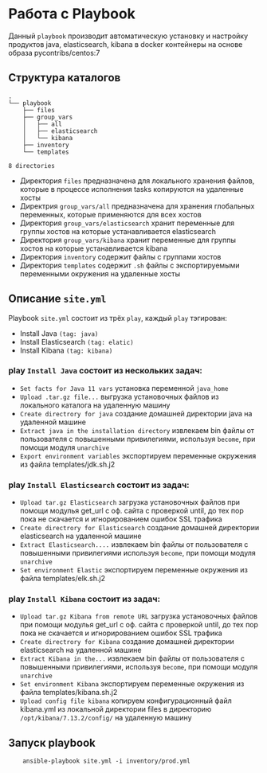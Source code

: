 # Работа с Playbook

Данный `playbook` производит автоматическую установку и настройку продуктов java, elasticsearch, kibana в docker контейнеры на основе образа pycontribs/centos:7

## Структура каталогов

```
.
└── playbook
    ├── files
    ├── group_vars
    │   ├── all
    │   ├── elasticsearch
    │   └── kibana
    ├── inventory
    └── templates

8 directories
```
* Директория `files` предназначена для локального хранения файлов, которые в процессе исполнения tasks копируются на удаленные хосты
* Директрия `group_vars/all` предназначена для хранения глобальных переменных, которые применяются для всех хостов
* Директория `group_vars/elasticsearch` хранит переменные для группы хостов на которые устанавливается elasticsearch
* Директория `group_vars/kibana` хранит переменные для группы хостов на которые устанавливается kibana
* Директория `inventory` содержит файлы с группами хостов
* Директория `templates` содержит `.sh` файлы с экспортируемыми переменными окружения на удаленные хосты

## Описание `site.yml`

Playbook `site.yml` состоит из трёх `play`, каждый `play` тэгирован:

* Install Java              `(tag: java)`
* Install Elasticsearch     `(tag: elatic)`
* Install Kibana            `(tag: kibana)`

### play `Install Java` состоит из нескольких задач:

* `Set facts for Java 11 vars` установка переменной `java_home`
* `Upload .tar.gz file...` выгрузка установочных файлов из локального каталога на удаленную машину
* `Create directrory for java` создание домашней директории java на удаленной машине
* `Extract java in the installation directory` извлекаем bin файлы от пользователя с повышенными привилегиями, используя `become`, при помощи модуля `unarchive`
* `Export environment variables` экспортируем переменные окружения из файла templates/jdk.sh.j2

### play `Install Elasticsearch` состоит из задач:

* `Upload tar.gz Elasticsearch` загрузка установочных файлов при помощи модулья get_url с оф. сайта с проверкой until, до тех пор пока не скачается и игнорированием ошибок SSL трафика
* `Create directrory for Elasticsearch` создание домашней директории elasticsearch на удаленной машине
* `Extract Elasticsearch....` извлекаем bin файлы от пользователя с повышенными привилегиями используя `become`, при помощи модуля `unarchive`
* `Set environment Elastic` экспортируем переменные окружения из файла templates/elk.sh.j2

### play `Install Kibana` состоит из задач:

* `Upload tar.gz Kibana from remote URL` загрузка установочных файлов при помощи модулья get_url с оф. сайта с проверкой until, до тех пор пока не скачается и игнорированием ошибок SSL трафика
* `Create directrory for Kibana` создание домашней директории elasticsearch на удаленной машине
* `Extract Kibana in the...` извлекаем bin файлы от пользователя с повышенными привилегиями, используя `become`, при помощи модуля `unarchive`
* `Set environment Kibana` экспортируем переменные окружения из файла templates/kibana.sh.j2
* `Upload config file kibana` копируем конфигурационный файл kibana.yml из локальной директории files в директорию `/opt/kibana/7.13.2/config/` на удаленную машину

## Запуск playbook

        ansible-playbook site.yml -i inventory/prod.yml
